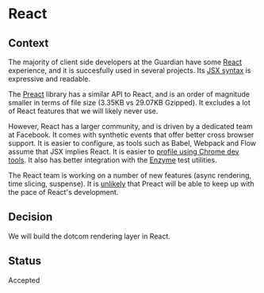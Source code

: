 # React

## Context

The majority of client side developers at the Guardian have some [React](https://reactjs.org/) experience, and it is succesfully used in several projects. Its [JSX syntax](https://reactjs.org/docs/introducing-jsx.html) is expressive and readable.

The [Preact](https://preactjs.com/) library has a similar API to React, and is an order of magnitude smaller in terms of file size (3.35KB vs 29.07KB Gzipped). It excludes a lot of React features that we will likely never use.

However, React has a larger community, and is driven by a dedicated team at Facebook. It comes with synthetic events that offer better cross browser support. It is easier to configure, as tools such as Babel, Webpack and Flow assume that JSX implies React. It is easier to [profile using Chrome dev tools](https://reactjs.org/blog/2016/11/16/react-v15.4.0.html#profiling-components-with-chrome-timeline). It also has better integration with the [Enzyme](http://airbnb.io/enzyme/) test utilities.

The React team is working on a number of new features (async rendering, time slicing, suspense). It is [unlikely](https://github.com/developit/preact-compat/issues/432) that Preact will be able to keep up with the pace of React's development.

## Decision

We will build the dotcom rendering layer in React. 

## Status

Accepted
